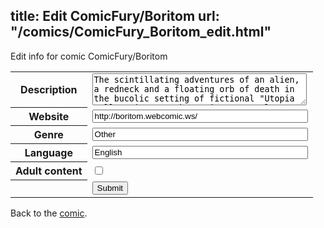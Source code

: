title: Edit ComicFury/Boritom
url: "/comics/ComicFury_Boritom_edit.html"
---
Edit info for comic ComicFury/Boritom

<form name="comic" action="http://gaepostmail.appspot.com/comic/" method="post">
<table class="comicinfo">
<tr>
<th>Description</th><td><textarea name="description" cols="40" rows="3">The scintillating adventures of an alien, a redneck and a floating orb of death in the bucolic setting of fictional &quot;Utopia Dell, Arizona.&quot; The strips currently running are all of the &quot;classic Boritom&quot; adventures from the strip's original run from 2000 to 2006. In all, there were about 325 strips, so I am currently updating 5 days a week in order to get people caught up. As we get closer to the &quot;Big Day,&quot; where brand new strips start coming up, there will be lots of information and ballyhoo letting everyone know what to expect... to an extent. Spoilers, Doctor... Spoilers... Once new strips start coming out, however, the updates will probably scale back to once or twice a week.</textarea></td>
</tr>
<tr>
<th>Website</th><td><input type="text" name="url" value="http://boritom.webcomic.ws/" size="40"/></td>
</tr>
<tr>
<th>Genre</th><td><input type="text" name="genre" value="Other" size="40"/></td>
</tr>
<tr>
<th>Language</th><td><input type="text" name="language" value="English" size="40"/></td>
</tr>
<tr>
<th>Adult content</th><td><input type="checkbox" name="adult" value="adult" /></td>
</tr>
<tr>
<th></th><td>
<input type="hidden" name="comic" value="ComicFury_Boritom" />
<input type="submit" name="submit" value="Submit" />
</td>
</tr>
</table>
</form>

Back to the [comic](ComicFury_Boritom.html).
